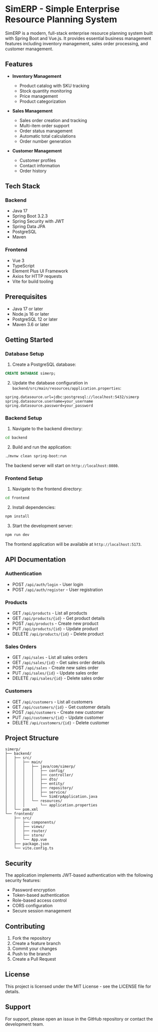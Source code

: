 # SimERP - Simple Enterprise Resource Planning System

SimERP is a modern, full-stack enterprise resource planning system built with Spring Boot and Vue.js. It provides essential business management features including inventory management, sales order processing, and customer management.

## Features

- **Inventory Management**
  - Product catalog with SKU tracking
  - Stock quantity monitoring
  - Price management
  - Product categorization

- **Sales Management**
  - Sales order creation and tracking
  - Multi-item order support
  - Order status management
  - Automatic total calculations
  - Order number generation

- **Customer Management**
  - Customer profiles
  - Contact information
  - Order history

## Tech Stack

### Backend
- Java 17
- Spring Boot 3.2.3
- Spring Security with JWT
- Spring Data JPA
- PostgreSQL
- Maven

### Frontend
- Vue 3
- TypeScript
- Element Plus UI Framework
- Axios for HTTP requests
- Vite for build tooling

## Prerequisites

- Java 17 or later
- Node.js 16 or later
- PostgreSQL 12 or later
- Maven 3.6 or later

## Getting Started

### Database Setup

1. Create a PostgreSQL database:
```sql
CREATE DATABASE simerp;
```

2. Update the database configuration in `backend/src/main/resources/application.properties`:
```properties
spring.datasource.url=jdbc:postgresql://localhost:5432/simerp
spring.datasource.username=your_username
spring.datasource.password=your_password
```

### Backend Setup

1. Navigate to the backend directory:
```bash
cd backend
```

2. Build and run the application:
```bash
./mvnw clean spring-boot:run
```

The backend server will start on `http://localhost:8080`.

### Frontend Setup

1. Navigate to the frontend directory:
```bash
cd frontend
```

2. Install dependencies:
```bash
npm install
```

3. Start the development server:
```bash
npm run dev
```

The frontend application will be available at `http://localhost:5173`.

## API Documentation

### Authentication
- POST `/api/auth/login` - User login
- POST `/api/auth/register` - User registration

### Products
- GET `/api/products` - List all products
- GET `/api/products/{id}` - Get product details
- POST `/api/products` - Create new product
- PUT `/api/products/{id}` - Update product
- DELETE `/api/products/{id}` - Delete product

### Sales Orders
- GET `/api/sales` - List all sales orders
- GET `/api/sales/{id}` - Get sales order details
- POST `/api/sales` - Create new sales order
- PUT `/api/sales/{id}` - Update sales order
- DELETE `/api/sales/{id}` - Delete sales order

### Customers
- GET `/api/customers` - List all customers
- GET `/api/customers/{id}` - Get customer details
- POST `/api/customers` - Create new customer
- PUT `/api/customers/{id}` - Update customer
- DELETE `/api/customers/{id}` - Delete customer

## Project Structure

```
simerp/
├── backend/
│   ├── src/
│   │   ├── main/
│   │   │   ├── java/com/simerp/
│   │   │   │   ├── config/
│   │   │   │   ├── controller/
│   │   │   │   ├── dto/
│   │   │   │   ├── entity/
│   │   │   │   ├── repository/
│   │   │   │   ├── service/
│   │   │   │   └── SimErpApplication.java
│   │   │   └── resources/
│   │   │       └── application.properties
│   └── pom.xml
└── frontend/
    ├── src/
    │   ├── components/
    │   ├── views/
    │   ├── router/
    │   ├── store/
    │   └── App.vue
    ├── package.json
    └── vite.config.ts
```

## Security

The application implements JWT-based authentication with the following security features:
- Password encryption
- Token-based authentication
- Role-based access control
- CORS configuration
- Secure session management

## Contributing

1. Fork the repository
2. Create a feature branch
3. Commit your changes
4. Push to the branch
5. Create a Pull Request

## License

This project is licensed under the MIT License - see the LICENSE file for details.

## Support

For support, please open an issue in the GitHub repository or contact the development team. 